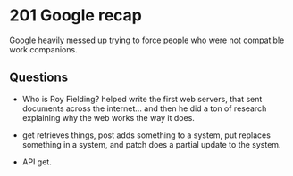# 201 Google recap

Google heavily messed up trying to force people who were not compatible work companions.

## Questions

+ Who is Roy Fielding?
    helped write the first web servers, that sent documents across the internet… and then he did a ton of research explaining why the web works the way it does. 

+ get retrieves things, post adds something to a system, put replaces something in a system, and patch does a partial update to the system.

+ API get.